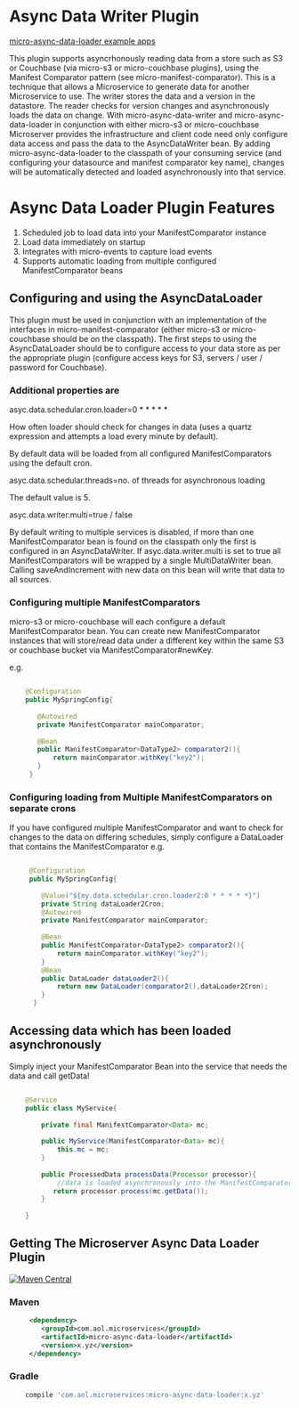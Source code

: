 # Async Data Writer Plugin

[micro-async-data-loader example apps](https://github.com/aol/micro-server/tree/master/micro-async-data-loader/src/test/java/app)

This plugin supports asyncrhonously reading data from a store such as S3 or Couchbase (via micro-s3 or micro-couchbase plugins), using the Manifest Comparator pattern (see micro-manifest-comparator). This is a technique that allows a Microservice to generate data for another Microservice to use. The writer stores the data and a version in the datastore. The reader checks for version changes and asynchronously loads the data on change. With micro-async-data-writer and micro-async-data-loader in conjunction with either micro-s3 or micro-couchbase Microserver provides the infrastructure and client code need only configure data access and pass the data to the AsyncDataWriter bean. By adding micro-async-data-loader to the classpath of your consuming service (and configuring your datasource and manifest comparator key name),  changes will be automatically detected and loaded asynchronously into that service.


# Async Data Loader Plugin Features

1. Scheduled job to load data into your ManifestComparator instance
2. Load data immediately on startup
3. Integrates with micro-events to capture load events
4. Supports automatic loading from multiple configured ManifestComparator beans


## Configuring and using the AsyncDataLoader

This plugin must be used in conjunction with an implementation of the interfaces in micro-manifest-comparator (either micro-s3 or micro-couchbase should be on the classpath). The first steps to using the AsyncDataLoader should be to configure access to your data store as per the appropriate plugin (configure access keys for S3, servers / user / password for Couchbase).

### Additional properties are 

asyc.data.schedular.cron.loader=0 * * * * *

How often loader should check for changes in data (uses a quartz expression and attempts a load every minute by default).

By default data will be loaded from all configured ManifestComparators using the default cron.

asyc.data.schedular.threads=no. of threads for asynchronous loading

The default value is 5.

asyc.data.writer.multi=true / false

By default writing to multiple services is disabled, if more than one ManifestComparator bean is found on the classpath only the first is configured in an AsyncDataWriter. If asyc.data.writer.multi is set to true all ManifestComparators will be wrapped by a single MultiDataWriter bean. Calling saveAndIncrement with new data on this bean will write that data to all sources.

### Configuring multiple ManifestComparators 

micro-s3 or micro-couchbase will each configure a default ManifestComparator bean. You can create new ManifestComparator instances that will store/read data under a different key within the same S3 or couchbase bucket via ManifestComparator#newKey.

e.g.

 ```java
 
     @Configuration
     public MySpringConfig{
        
        @Autowired
        private ManifestComparator mainComparator;
         
        @Bean
        public ManifestComparator<DataType2> comparator2(){
            return mainComparator.withKey("key2");
        }
      }  
 ```

### Configuring loading from Multiple ManifestComparators on separate crons

If you have configured multiple ManifestComparator and want to check for changes to the data on differing schedules, simply configure a DataLoader that contains the ManifestComparator e.g.

```java

     @Configuration
     public MySpringConfig{
        
        @Value("${my.data.schedular.cron.loader2:0 * * * * *}")
        private String dataLoader2Cron;
        @Autowired
        private ManifestComparator mainComparator;
         
        @Bean
        public ManifestComparator<DataType2> comparator2(){
            return mainComparator.withKey("key2");
        }
        @Bean
        public DataLoader dataLoader2(){
            return new DataLoader(comparator2(),dataLoader2Cron);
        }
      }  
```


## Accessing data which has been loaded asynchronously

Simply inject your ManifestComparator Bean into the service that needs the data and call getData!

```java

    @Service
    public class MyService{
    
        private final ManifestComparator<Data> mc;
        
        public MyService(ManifestComparator<Data> mc){
            this.mc = mc;
        }
        
        public ProcessedData processData(Processor processor){
            //data is loaded asynchronously into the ManifestComparator by micro-async-loader
           return processor.process(mc.getData());
        }
    
    }

```

## Getting The Microserver Async Data Loader Plugin

[![Maven Central](https://maven-badges.herokuapp.com/maven-central/com.aol.microservices/micro-async-data-loader/badge.svg)](https://maven-badges.herokuapp.com/maven-central/com.aol.microservices/micro-async-data-loader)

### Maven 
```xml
     <dependency>
        <groupId>com.aol.microservices</groupId>  
        <artifactId>micro-async-data-loader</artifactId>
        <version>x.yz</version>
     </dependency>
```
### Gradle
```groovy
    compile 'com.aol.microservices:micro-async-data-loader:x.yz'
 ```
